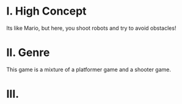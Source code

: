 # I. High Concept
Its like Mario, but here, you shoot robots and try to avoid obstacles!

# II. Genre
This game is a mixture of a platformer game and a shooter game.

# III.

